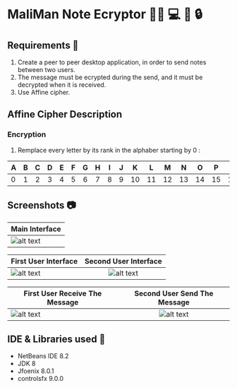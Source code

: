 # MaliMan Note Ecryptor 👩‍🎓 💻 🔑 🔒

 ## Requirements 📃
 1. Create a peer to peer desktop application, in order to send notes between two users. 
 2. The message must be ecrypted during the send, and it must be decrypted when it is received.
 3. Use Affine cipher.
 
 ## Affine Cipher Description
 
  ### Encryption
   1. Remplace every letter by its rank in the alphaber starting by 0 :
   
| A | B | C | D | E | F | G | H | I | J | K | L | M | N | O | P | Q | R | S | T | U | V | W | X | Y | Z |
| -- |:--:|:--:|:--:|:--:|:--:|:--:|:--:|:--:|:--:|:--:|:--:|:--:|:--:|:--:|:--:|:--:|:--:|:--:|:--:|:--:|:--:|:--:|:--:|:--:| --:|
| 0 | 1 | 2 | 3 | 4 | 5 | 6 | 7 | 8 | 9 | 10 | 11 | 12 | 13 | 14 | 15 | 16 | 17 | 18 | 19 | 20 | 21 | 22 | 23 | 24 | 25 | 26 |


 ## Screenshots  	📷
| Main Interface |
| ------------- |
|![alt text](https://github.com/madenemalika/Affine-Encryption/blob/master/AffineEncryption/src/Screenshots/main%20page.PNG "Welcome interface" )|


| First User Interface | Second User Interface |
| ------------- |:-------------:|
| ![alt text](https://github.com/madenemalika/Affine-Encryption/blob/master/AffineEncryption/src/Screenshots/user%201.PNG "First User Interface" ) | ![alt text](https://github.com/madenemalika/Affine-Encryption/blob/master/AffineEncryption/src/Screenshots/user%202.PNG "Second User Interface" ) |

| First User Receive The Message | Second User Send The Message |
| ------------- |:-------------:|
| ![alt text](https://github.com/madenemalika/Affine-Encryption/blob/master/AffineEncryption/src/Screenshots/user%202%20get%20the%20msg.PNG "msg recieved" ) | ![alt text](https://github.com/madenemalika/Affine-Encryption/blob/master/AffineEncryption/src/Screenshots/user%201%20with%20msg.PNG "msg sended" ) |
 
 ## IDE & Libraries used 🔧
 * NetBeans IDE 8.2
 * JDK 8
 * Jfoenix 8.0.1
 * controlsfx 9.0.0
